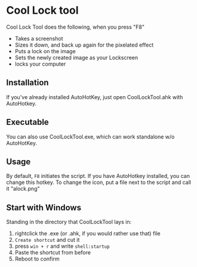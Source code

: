 # Cool Lock tool
Cool Lock Tool does the following, when you press "F8"

* Takes a screenshot
* Sizes it down, and back up again for the pixelated effect
* Puts a lock on the image
* Sets the newly created image as your Lockscreen
* locks your computer


## Installation
If you've already installed AutoHotKey, just open CoolLockTool.ahk with AutoHotkey.

## Executable
You can also use CoolLockTool.exe, which can work standalone w/o AutoHotKey.

## Usage
By default, `F8` initiates the script. If you have AutoHotkey installed, you can change this hotkey.
To change the icon, put a file next to the script and call it "alock.png"

## Start with Windows
Standing in the directory that CoolLockTool lays in:

1. rightclick the .exe (or .ahk, if you would rather use that) file
2. `Create shortcut` and cut it
3. press `win + r` and write `shell:startup`
4. Paste the shortcut from before 
5. Reboot to confirm 
